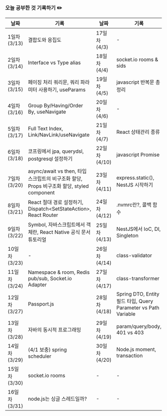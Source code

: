 ### 오늘 공부한 것 기록하기 ✏️

| 날짜 | 기록 | 날짜 | 기록 |
| --- | --- | --- | --- |
| 1일차 (3/13) | 결합도와 응집도 | 17일차 (4/3) | - |
| 2일차 (3/14) | Interface vs Type alias | 18일차 (4/4) | socket.io rooms & sids |
| 3일차 (3/15) | 페이징 처리 쿼리문, 쿼리 파라미터 사용하기, useParams | 19일차 (4/5) | javascript 반복문 총 정리 |
| 4일차 (3/16) | Group By/Having/Order By, useNavigate | 20일차 (4/6) | - |
| 5일차 (3/17) | Full Text Index, Link/NavLink/useNavigate | 21일차 (4/7) | React 상태관리 종류 |
| 6일차 (3/18) | 코프링에서 jpa, querydsl, postgresql 설정하기 | 22일차 (4/10) | javascript Promise |
| 7일차 (3/20) | async/await vs then, 타입스크립트의 비구조화 할당, Props 비구조화 할당, styled component | 23일차 (4/11) | express.static(), NestJS 시작하기 |
| 8일차 (3/21) | React 절대 경로 설정하기, Dispatch<SetStateAction<T>>, React Router | 24일차 (4/12) | .nvmrc란?, 콜백 함수 |
| 9일차 (3/22) | Symbol, 자바스크립트에서 객체란, React Native 공식 문서 튜토리얼 | 25일차 (4/13) | NestJS에서 IoC, DI, Singleton |
| 10일차 (3/23) | - | 26일차 (4/14) | class-validator |
| 11일차 (3/24) | Namespace & room, Redis pub/sub, Socket.io Adapter | 27일차 (4/17) | class-transformer |
| 12일차 (3/27) | Passport.js | 28일차 (4/18) | Spring DTO, Entity 필드 타입, Query Parameter vs Path Variable |
| 13일차 (3/28) | 자바의 동시적 프로그래밍 | 29일차 (4/19) | param/query/body, 401 vs 403 |
| 14일차 (3/29) | (4/1 보충) spring scheduler | 30일차 (4/20) | Node.js moment, transaction |
| 15일차 (3/30) | socket.io rooms | - | - |
| 16일차 (3/31) | node.js는 싱글 스레드일까? | - | - |